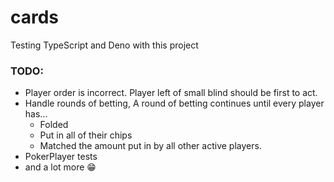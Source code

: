 # cards

Testing TypeScript and Deno with this project

### TODO:
- Player order is incorrect. Player left of small blind should be first to act.
- Handle rounds of betting, A round of betting continues until every player has...
  - Folded
  - Put in all of their chips
  - Matched the amount put in by all other active players.
- PokerPlayer tests
- and a lot more 😁
